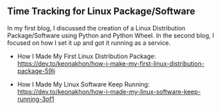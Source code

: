 ## Time Tracking for Linux Package/Software

In my first blog, I discussed the creation of a Linux Distribution Package/Software using Python and Python Wheel. In the second blog, I focused on how I set it up and got it running as a service.

- How I Made My First Linux Distribution Package: https://dev.to/keonakhon/how-i-make-my-first-linux-distribution-package-59lj

- How I Made My Linux Software Keep Running: https://dev.to/keonakhon/how-i-made-my-linux-software-keep-running-3of1
